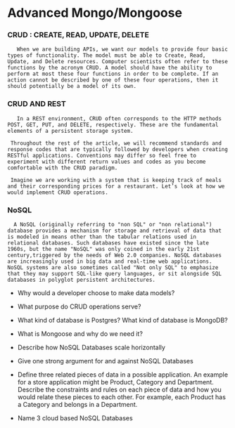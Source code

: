    
   # Advanced Mongo/Mongoose
   
   ### CRUD : CREATE, READ, UPDATE, DELETE

       When we are building APIs, we want our models to provide four basic types of functionality. The model must be able to Create, Read, Update, and Delete resources. Computer scientists often refer to these functions by the acronym CRUD. A model should have the ability to perform at most these four functions in order to be complete. If an action cannot be described by one of these four operations, then it should potentially be a model of its own.


  ### CRUD AND REST
       In a REST environment, CRUD often corresponds to the HTTP methods POST, GET, PUT, and DELETE, respectively. These are the fundamental elements of a persistent storage system.

     Throughout the rest of the article, we will recommend standards and response codes that are typically followed by developers when creating RESTful applications. Conventions may differ so feel free to experiment with different return values and codes as you become comfortable with the CRUD paradigm.

     Imagine we are working with a system that is keeping track of meals and their corresponding prices for a restaurant. Let’s look at how we would implement CRUD operations.

  ### NoSQL

      A NoSQL (originally referring to "non SQL" or "non relational") database provides a mechanism for storage and retrieval of data that is modeled in means other than the tabular relations used in relational databases. Such databases have existed since the late 1960s, but the name "NoSQL" was only coined in the early 21st century,triggered by the needs of Web 2.0 companies. NoSQL databases are increasingly used in big data and real-time web applications. NoSQL systems are also sometimes called "Not only SQL" to emphasize that they may support SQL-like query languages, or sit alongside SQL databases in polyglot persistent architectures.
      
       
   
   - Why would a developer choose to make data models?

   - What purpose do CRUD operations serve?

   - What kind of database is Postgres? What kind of database is MongoDB?

   - What is Mongoose and why do we need it?

   - Describe how NoSQL Databases scale horizontally

   - Give one strong argument for and against NoSQL Databases

   - Define three related pieces of data in a possible application. An example for a store application might be Product, Category and Department. Describe the constraints and rules on each piece of data and how you would relate these pieces to each other. For example, each Product has a Category and belongs in a Department.

   - Name 3 cloud based NoSQL Databases 